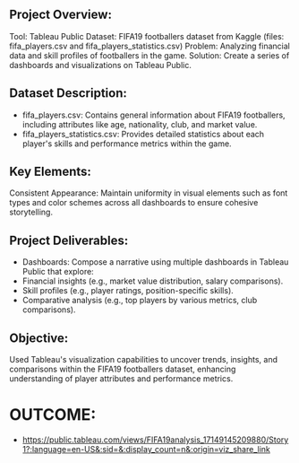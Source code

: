 ## Project Overview:

Tool: Tableau Public
Dataset: FIFA19 footballers dataset from Kaggle (files: fifa_players.csv and fifa_players_statistics.csv)
Problem: Analyzing financial data and skill profiles of footballers in the game.
Solution: Create a series of dashboards and visualizations on Tableau Public.

## Dataset Description:
- fifa_players.csv: Contains general information about FIFA19 footballers, including attributes like age, nationality, club, and market value.
- fifa_players_statistics.csv: Provides detailed statistics about each player's skills and performance metrics within the game.


## Key Elements:
Consistent Appearance: Maintain uniformity in visual elements such as font types and color schemes across all dashboards to ensure cohesive storytelling.

## Project Deliverables:

- Dashboards: Compose a narrative using multiple dashboards in Tableau Public that explore:
- Financial insights (e.g., market value distribution, salary comparisons).
- Skill profiles (e.g., player ratings, position-specific skills).
- Comparative analysis (e.g., top players by various metrics, club comparisons).

## Objective:
Used Tableau's visualization capabilities to uncover trends, insights, and comparisons within the FIFA19 footballers dataset, enhancing understanding of player attributes and performance metrics.


# OUTCOME:
- https://public.tableau.com/views/FIFA19analysis_17149145209880/Story1?:language=en-US&:sid=&:display_count=n&:origin=viz_share_link
